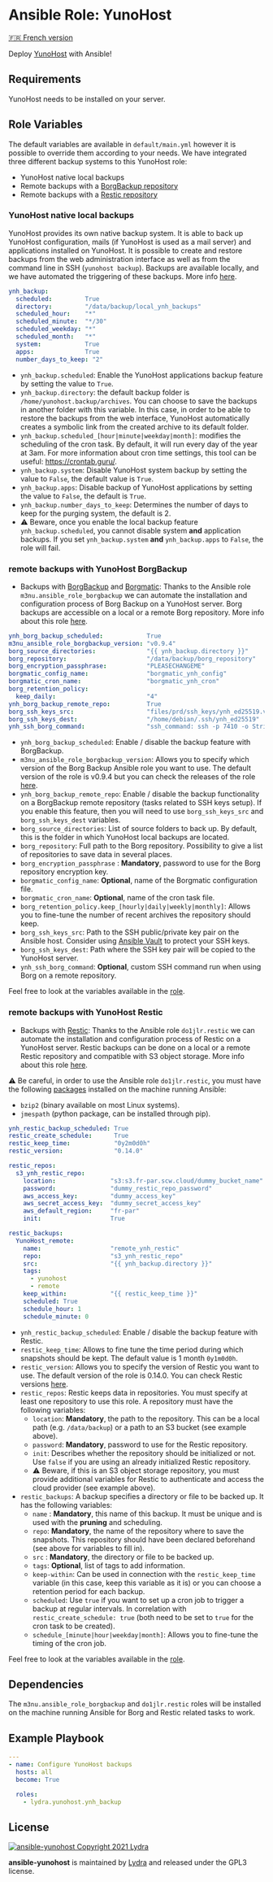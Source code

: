 # Ansible Role: YunoHost

[🇫🇷 French version](README-FR.md)

Deploy [YunoHost](https://yunohost.org/#/) with Ansible!

## Requirements

YunoHost needs to be installed on your server.

## Role Variables

The default variables are available in `default/main.yml` however it is possible to override them according to your needs.
We have integrated three different backup systems to this YunoHost role:

- YunoHost native local backups
- Remote backups with a [BorgBackup repository](https://borgbackup.readthedocs.io/en/stable/)
- Remote backups with a [Restic repository](https://restic.readthedocs.io/en/stable/)

### YunoHost native local backups

YunoHost provides its own native backup system. It is able to back up YunoHost configuration, mails (if YunoHost is used as a mail server) and applications installed on YunoHost. It is possible to create and restore backups from the web administration interface as well as from the command line in SSH (`yunohost backup`). Backups are available locally, and we have automated the triggering of these backups. More info [here](https://yunohost.org/en/backup).

```yml
ynh_backup:
  scheduled:         True
  directory:         "/data/backup/local_ynh_backups"
  scheduled_hour:    "*"
  scheduled_minute:  "*/30"
  scheduled_weekday: "*"
  scheduled_month:   "*"
  system:            True
  apps:              True
  number_days_to_keep: "2"
```

- `ynh_backup.scheduled`: Enable the YunoHost applications backup feature by setting the value to `True`.
- `ynh_backup.directory`: the default backup folder is `/home/yunohost.backup/archives`. You can choose to save the backups in another folder with this variable. In this case, in order to be able to restore the backups from the web interface, YunoHost automatically creates a symbolic link from the created archive to its default folder.
- `ynh_backup.scheduled_[hour|minute|weekday|month]`: modifies the scheduling of the cron task. By default, it will run every day of the year at 3am. For more information about cron time settings, this tool can be useful: <https://crontab.guru/>.
- `ynh_backup.system`: Disable YunoHost system backup by setting the value to `False`, the default value is `True`.
- `ynh_backup.apps`: Disable backup of YunoHost applications by setting the value to `False`, the default is `True`.
- `ynh_backup.number_days_to_keep`: Determines the number of days to keep for the purging system, the default is 2.
- ⚠️ Beware, once you enable the local backup feature `ynh_backup.scheduled`, you cannot disable system **and** application backups. If you set `ynh_backup.system` **and** `ynh_backup.apps` to `False`, the role will fail.

### remote backups with YunoHost BorgBackup

- Backups with [BorgBackup](https://borgbackup.readthedocs.io/en/stable/) and [Borgmatic](https://github.com/witten/borgmatic): Thanks to the Ansible role `m3nu.ansible_role_borgbackup` we can automate the installation and configuration process of Borg Backup on a YunoHost server. Borg backups are accessible on a local or a remote Borg repository. More info about this role [here](https://github.com/borgbase/ansible-role-borgbackup).

```yml
ynh_borg_backup_scheduled:            True
m3nu_ansible_role_borgbackup_version: "v0.9.4"
borg_source_directories:              "{{ ynh_backup.directory }}"
borg_repository:                      "/data/backup/borg_repository"
borg_encryption_passphrase:           "PLEASECHANGEME"
borgmatic_config_name:                "borgmatic_ynh_config"
borgmatic_cron_name:                  "borgmatic_ynh_cron"
borg_retention_policy:
  keep_daily:                         "4"
ynh_borg_backup_remote_repo:          True
borg_ssh_keys_src:                    "files/prd/ssh_keys/ynh_ed25519.vault"
borg_ssh_keys_dest:                   "/home/debian/.ssh/ynh_ed25519"
ynh_ssh_borg_command:                 "ssh_command: ssh -p 7410 -o StrictHostKeychecking=no -i {{ borg_ssh_keys_dest }}"
```

- `ynh_borg_backup_scheduled`: Enable / disable the backup feature with BorgBackup.
- `m3nu_ansible_role_borgbackup_version`: Allows you to specify which version of the Borg Backup Ansible role you want to use. The default version of the role is v0.9.4 but you can check the releases of the role [here](https://github.com/borgbase/ansible-role-borgbackup).
- `ynh_borg_backup_remote_repo`: Enable / disable the backup functionality on a BorgBackup remote repository (tasks related to SSH keys setup). If you enable this feature, then you will need to use `borg_ssh_keys_src` and `borg_ssh_keys_dest` variables.
- `borg_source_directories`: List of source folders to back up. By default, this is the folder in which YunoHost local backups are located.
- `borg_repository`: Full path to the Borg repository. Possibility to give a list of repositories to save data in several places.
- `borg_encryption_passphrase` : **Mandatory**, password to use for the Borg repository encryption key.
- `borgmatic_config_name`: **Optional**, name of the Borgmatic configuration file.
- `borgmatic_cron_name`: **Optional**, name of the cron task file.
- `borg_retention_policy.keep_[hourly|daily|weekly|monthly]`: Allows you to fine-tune the number of recent archives the repository should keep.
- `borg_ssh_keys_src`: Path to the SSH public/private key pair on the Ansible host. Consider using [Ansible Vault](https://docs.ansible.com/ansible/latest/user_guide/vault.html) to protect your SSH keys.
- `borg_ssh_keys_dest`: Path where the SSH key pair will be copied to the YunoHost server.
- `ynh_ssh_borg_command`: **Optional**, custom SSH command run when using Borg on a remote repository.

Feel free to look at the variables available in the [role](https://github.com/borgbase/ansible-role-borgbackup).

### remote backups with YunoHost Restic

- Backups with [Restic](https://restic.net/): Thanks to the Ansible role `do1jlr.restic` we can automate the installation and configuration process of Restic on a YunoHost server. Restic backups can be done on a local or a remote Restic repository and compatible with S3 object storage. More info about this role [here](https://github.com/roles-ansible/ansible_role_restic).

⚠️ Be careful, in order to use the Ansible role `do1jlr.restic`, you must have the following [packages](https://github.com/roles-ansible/ansible_role_restic#requirements) installed on the machine running Ansible:

- `bzip2` (binary available on most Linux systems).
- `jmespath` (python package, can be installed through pip).

```yml
ynh_restic_backup_scheduled: True
restic_create_schedule:      True
restic_keep_time:            "0y2m0d0h"
restic_version:              "0.14.0"

restic_repos:
  s3_ynh_restic_repo:
    location:               "s3:s3.fr-par.scw.cloud/dummy_bucket_name"
    password:               "dummy_restic_repo_password"
    aws_access_key:         "dummy_access_key"
    aws_secret_access_key:  "dummy_secret_access_key"
    aws_default_region:     "fr-par"
    init:                   True

restic_backups:
  YunoHost_remote:
    name:                   "remote_ynh_restic"
    repo:                   "s3_ynh_restic_repo"
    src:                    "{{ ynh_backup.directory }}"
    tags:
      - yunohost
      - remote
    keep_within:            "{{ restic_keep_time }}"
    scheduled: True
    schedule_hour: 1
    schedule_minute: 0
```

- `ynh_restic_backup_scheduled`: Enable / disable the backup feature with Restic.
- `restic_keep_time`: Allows to fine tune the time period during which snapshots should be kept. The default value is 1 month `0y1m0d0h`.
- `restic_version`: Allows you to specify the version of Restic you want to use. The default version of the role is 0.14.0. You can check Restic versions [here](https://github.com/restic/restic/releases).
- `restic_repos`: Restic keeps data in repositories. You must specify at least one repository to use this role. A repository must have the following variables:
  - `location`: **Mandatory**, the path to the repository. This can be a local path (e.g. `/data/backup`) or a path to an S3 bucket (see example above).
  - `password`: **Mandatory**, password to use for the Restic repository.
  - `init`: Describes whether the repository should be initialized or not. Use `false` if you are using an already initialized Restic repository.
  - ⚠️ Beware, if this is an S3 object storage repository, you must provide additional variables for Restic to authenticate and access the cloud provider (see example above).
- `restic_backups`: A backup specifies a directory or file to be backed up. It has the following variables:
  - `name` : **Mandatory**, this name of this backup. It must be unique and is used with the __pruning__ and scheduling.
  - `repo`: **Mandatory**, the name of the repository where to save the snapshots. This repository should have been declared beforehand (see above for variables to fill in).
  - `src` : **Mandatory**, the directory or file to be backed up.
  - `tags`: **Optional**, list of tags to add information.
  - `keep-within`: Can be used in connection with the `restic_keep_time` variable (in this case, keep this variable as it is) or you can choose a retention period for each backup.
  - `scheduled`: Use `true` if you want to set up a cron job to trigger a backup at regular intervals. In correlation with `restic_create_schedule: true` (both need to be set to `true` for the cron task to be created).
  - `schedule_[minute|hour|weekday|month]`: Allows you to fine-tune the timing of the cron job.

Feel free to look at the variables available in the [role](https://github.com/roles-ansible/ansible_role_restic).

## Dependencies

The `m3nu.ansible_role_borgbackup` and `do1jlr.restic` roles will be installed on the machine running Ansible for Borg and Restic related tasks to work.

## Example Playbook

```yml
---
- name: Configure YunoHost backups
  hosts: all
  become: True

  roles:
    - lydra.yunohost.ynh_backup
```

## License

[![ansible-yunohost Copyright 2021 Lydra](https://www.gnu.org/graphics/gplv3-with-text-136x68.png)](https://choosealicense.com/licenses/gpl-3.0/)

**ansible-yunohost** is maintained by [Lydra](https://lydra.fr/) and released under the GPL3 license.
